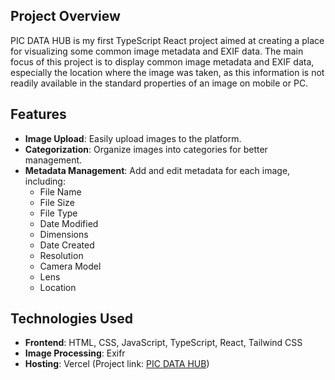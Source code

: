 ## Project Overview

PIC DATA HUB is my first TypeScript React project aimed at creating a place for visualizing some common image metadata and EXIF data. The main focus of this project is to display common image metadata and EXIF data, especially the location where the image was taken, as this information is not readily available in the standard properties of an image on mobile or PC.

## Features

- **Image Upload**: Easily upload images to the platform.
- **Categorization**: Organize images into categories for better management.
- **Metadata Management**: Add and edit metadata for each image, including:
  - File Name
  - File Size
  - File Type
  - Date Modified
  - Dimensions
  - Date Created
  - Resolution
  - Camera Model
  - Lens
  - Location

## Technologies Used

- **Frontend**: HTML, CSS, JavaScript, TypeScript, React, Tailwind CSS
- **Image Processing**: Exifr
- **Hosting**: Vercel (Project link: [PIC DATA HUB](http://pic-data-hub.vercel.app))
